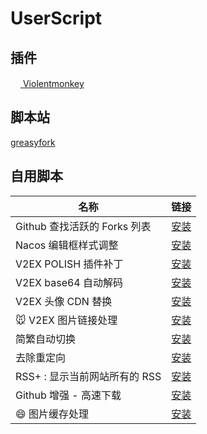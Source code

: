 # UserScript

## 插件

[<img src="https://violentmonkey.github.io/static/vm-6437e4e5a400c6eff1c23ead4d549b0a.png" height="16px"> Violentmonkey](https://violentmonkey.github.io/)

## 脚本站

[greasyfork](https://greasyfork.org/zh-CN)

## 自用脚本

| 名称                          | 链接                                                      |
| ----------------------------- | --------------------------------------------------------- |
| Github 查找活跃的 Forks 列表  | [安装][github-find-active-forks]                          |
| Nacos 编辑框样式调整          | [安装][nacos-style]                                       |
| V2EX POLISH 插件补丁          | [安装][v2ex-polish-patch]                                 |
| V2EX base64 自动解码          | [安装][Base64-Decode-In-V2ex]                             |
| V2EX 头像 CDN 替换            | [安装][v2ex-avatar-cdn-replace]                           |
| 🐭 V2EX 图片链接处理          | [安装][Convert-Image-Link-to-Img-Tag]                     |
| 简繁自动切换                  | [安装][Switch-Traditional-Chinese-and-Simplified-Chinese] |
| 去除重定向                    | [安装][anti-redirect]                                     |
| RSS+ : 显示当前网站所有的 RSS | [安装][rss-show-site-all-rss]                             |
| Github 增强 - 高速下载        | [安装][GithubEnhanced-High-Speed-Download]                |
| 😄 图片缓存处理               | [安装][image-cache]                                       |

[说明: 以下为引用, 在页面上不展示]: https://github.com/anaer/UserScript
[Base64-Decode-In-V2ex]: https://github.com/anaer/UserScript/raw/main/Base64-Decode-In-V2ex.user.js
[Convert-Image-Link-to-Img-Tag]: https://github.com/anaer/UserScript/raw/main/Convert-Image-Link-to-Img-Tag.user.js
[GithubEnhanced-High-Speed-Download]: https://github.com/anaer/UserScript/raw/main/GithubEnhanced-High-Speed-Download.user.js
[Switch-Traditional-Chinese-and-Simplified-Chinese]: https://github.com/anaer/UserScript/raw/main/Switch-Traditional-Chinese-and-Simplified-Chinese.user.js
[anti-redirect]: https://github.com/anaer/UserScript/raw/main/anti-redirect.user.js
[github-find-active-forks]: https://github.com/anaer/UserScript/raw/main/github-find-active-forks.user.js
[nacos-style]: https://github.com/anaer/UserScript/raw/main/nacos-style.user.js
[rss-show-site-all-rss]: https://github.com/anaer/UserScript/raw/main/rss-show-site-all-rss.user.js
[v2ex-avatar-cdn-replace]: https://github.com/anaer/UserScript/raw/main/v2ex-avatar-cdn-replace.user.js
[v2ex-polish-patch]: https://github.com/anaer/UserScript/raw/main/v2ex-polish-patch.user.js
[image-cache]: https://github.com/anaer/UserScript/raw/main/image-cache.user.js
